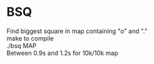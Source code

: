 # BSQ
Find biggest square in map containing "o" and "."<br />
make to compile <br />
./bsq MAP<br />
Between 0.9s and 1.2s for 10k/10k map
